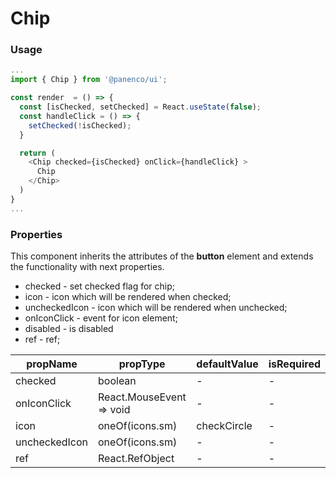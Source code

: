 # Chip

### Usage

```js
...
import { Chip } from '@panenco/ui';

const render  = () => {
  const [isChecked, setChecked] = React.useState(false);
  const handleClick = () => {
    setChecked(!isChecked);
  }

  return (
    <Chip checked={isChecked} onClick={handleClick} >
      Chip
    </Chip>
  )
}
...
```

<!-- STORY -->

### Properties

This component inherits the attributes of the **button** element and extends the functionality with next properties.

- checked - set checked flag for chip;
- icon - icon which will be rendered when checked;
- uncheckedIcon - icon which will be rendered when unchecked;
- onIconClick - event for icon element;
- disabled - is disabled
- ref - ref;

| propName      | propType                 | defaultValue | isRequired |
| ------------- | ------------------------ | ------------ | ---------- |
| checked       | boolean                  | -            | -          |
| onIconClick   | React.MouseEvent => void | -            | -          |
| icon          | oneOf(icons.sm)          | checkCircle  | -          |
| uncheckedIcon | oneOf(icons.sm)          | -            | -          |
| ref           | React.RefObject          | -            | -          |

